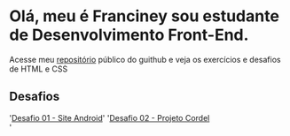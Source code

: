 <h1>Olá, meu é Franciney sou estudante de Desenvolvimento Front-End.</h1>
<p>Acesse meu <a href="https://github.com/neyaraujo" target="_blank">repositório</a> público do guithub e veja os exercícios e desafios de HTML e CSS</p>
<h2>Desafios</h2>
'<a href="https://neyaraujo.github.io/projeto-android/" target="_blank">Desafio 01 - Site Android</a>'
'<a href="https://neyaraujo.github.io/projeto-cordel/" target="_blank">Desafio 02 - Projeto Cordel</a><br>'
